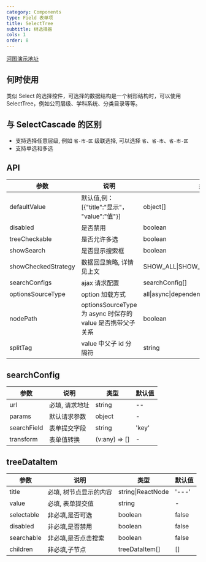 ```yaml
---
category: Components
type: Field 表单项
title: SelectTree
subtitle: 树选择器
cols: 1
order: 8
---
```


[河图演示地址](http://beike.plus/guiedit?route=%2Fproject%2Fhetu_demo%2Fhetu%2Fdemo%2FSelectTree)

## 何时使用

类似 Select 的选择控件，可选择的数据结构是一个树形结构时，可以使用 SelectTree，例如公司层级、学科系统、分类目录等等。

## 与 SelectCascade 的区别

- 支持选择任意层级, 例如 `省-市-区` 级联选择, 可以选择 `省`、`省-市`、`省-市-区`
- 支持单选和多选

## API

| 参数                | 说明                                                       | 类型                              | 默认值     |
| ------------------- | ---------------------------------------------------------- | --------------------------------- | ---------- |
| defaultValue        | 默认值,例：\[{"title":"显示"， "value":"值"}\]             | object[]                          | []         |
| disabled            | 是否禁用                                                   | boolean                           | false      |
| treeCheckable       | 是否允许多选                                               | boolean                           | false      |
| showSearch          | 是否显示搜索框                                             | boolean                           | false      |
| showCheckedStrategy | 数据回显策略, 详情见上文                                   | SHOW_ALL\|SHOW_CHILD\|SHOW_PARENT | SHOW_CHILD |
| searchConfigs       | ajax 请求配置                                              | searchConfig[]                    | []         |
| optionsSourceType   | option 加载方式                                            | all\|async\|dependencies          | all        |
| nodePath            | optionsSourceType 为 async 时保存的 value 是否携带父子关系 | boolean                           | true       |
| splitTag            | value 中父子 id 分隔符                                     | string                            | >>>        |

## searchConfig

| 参数        | 说明           | 类型          | 默认值 |
| ----------- | -------------- | ------------- | ------ |
| url         | 必填, 请求地址 | string        | --     |
| params      | 默认请求参数   | object        | -      |
| searchField | 表单提交字段   | string        | 'key'  |
| transform   | 表单值转换     | (v:any) => [] | -      |

## treeDataItem

| 参数       | 说明                   | 类型              | 默认值 |
| ---------- | ---------------------- | ----------------- | ------ |
| title      | 必填, 树节点显示的内容 | string\|ReactNode | '---'  |
| value      | 必填, 表单提交值       | string            | -      |
| selectable | 非必填,是否可选        | boolean           | false  |
| disabled   | 非必填,是否禁用        | boolean           | false  |
| searchable | 非必填,是否点击搜索    | boolean           | false  |
| children   | 非必填,子节点          | treeDataItem[]    | []     |
